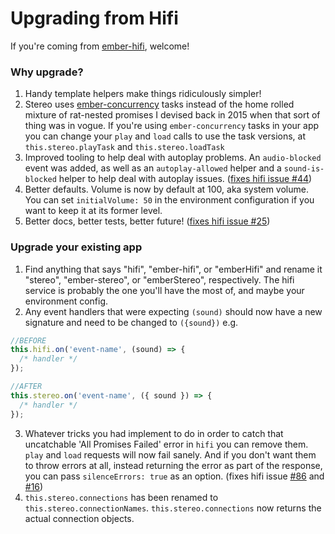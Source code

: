 # Upgrading from Hifi

If you're coming from [ember-hifi](http://github.com/nypublicradio/ember-hifi), welcome!

### Why upgrade?

1. Handy template helpers make things ridiculously simpler!
2. Stereo uses [ember-concurrency](http://ember-concurrency.com) tasks instead of the home rolled mixture of rat-nested promises I devised back in 2015 when that sort of thing was in vogue. If you're using `ember-concurrency` tasks in your app you can change your `play` and `load` calls to use the task versions, at `this.stereo.playTask` and `this.stereo.loadTask`
3. Improved tooling to help deal with autoplay problems. An `audio-blocked` event was added, as well as an `autoplay-allowed` helper and a `sound-is-blocked` helper to help deal with autoplay issues. ([fixes hifi issue #44](https://github.com/nypublicradio/ember-hifi/issues/44))
4. Better defaults. Volume is now by default at 100, aka system volume. You can set `initialVolume: 50` in the environment configuration if you want to keep it at its former level.
5. Better docs, better tests, better future! ([fixes hifi issue #25](https://github.com/nypublicradio/ember-hifi/issues/25))

### Upgrade your existing app

1. Find anything that says "hifi", "ember-hifi", or "emberHifi" and rename it "stereo", "ember-stereo", or "emberStereo", respectively. The hifi service is probably the one you'll have the most of, and maybe your environment config.
2. Any event handlers that were expecting `(sound)` should now have a new signature and need to be changed to `({sound})`
   e.g.

```js
//BEFORE
this.hifi.on('event-name', (sound) => {
  /* handler */
});

//AFTER
this.stereo.on('event-name', ({ sound }) => {
  /* handler */
});
```

3. Whatever tricks you had implement to do in order to catch that uncatchable 'All Promises Failed' error in `hifi` you can remove them. `play` and `load` requests will now fail sanely. And if you don't want them to throw errors at all, instead returning the error as part of the response, you can pass `silenceErrors: true` as an option. (fixes hifi issue [#86](https://github.com/nypublicradio/ember-hifi/issues/86) and [#16](https://github.com/nypublicradio/ember-hifi/issues/16))
4. `this.stereo.connections` has been renamed to `this.stereo.connectionNames`. `this.stereo.connections` now returns the actual connection objects.
